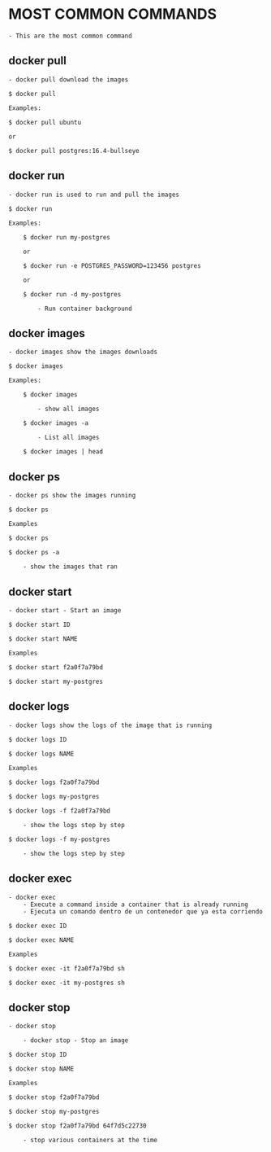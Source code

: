 
# MOST COMMON COMMANDS

    - This are the most common command

## docker pull

    - docker pull download the images

    $ docker pull

    Examples:

    $ docker pull ubuntu

    or

    $ docker pull postgres:16.4-bullseye

## docker run

    - docker run is used to run and pull the images

    $ docker run

    Examples: 

        $ docker run my-postgres

        or

        $ docker run -e POSTGRES_PASSWORD=123456 postgres

        or

        $ docker run -d my-postgres

            - Run container background

## docker images

    - docker images show the images downloads

    $ docker images

    Examples: 

        $ docker images

            - show all images

        $ docker images -a

            - List all images

        $ docker images | head

## docker ps

    - docker ps show the images running

    $ docker ps

    Examples

    $ docker ps

    $ docker ps -a

        - show the images that ran

## docker start

    - docker start - Start an image

    $ docker start ID

    $ docker start NAME

    Examples

    $ docker start f2a0f7a79bd

    $ docker start my-postgres

## docker logs

    - docker logs show the logs of the image that is running

    $ docker logs ID

    $ docker logs NAME

    Examples

    $ docker logs f2a0f7a79bd

    $ docker logs my-postgres

    $ docker logs -f f2a0f7a79bd

        - show the logs step by step

    $ docker logs -f my-postgres

        - show the logs step by step

## docker exec

    - docker exec 
        - Execute a command inside a container that is already running
        - Ejecuta un comando dentro de un contenedor que ya esta corriendo

    $ docker exec ID

    $ docker exec NAME

    Examples 

    $ docker exec -it f2a0f7a79bd sh

    $ docker exec -it my-postgres sh

## docker stop

    - docker stop

        - docker stop - Stop an image

    $ docker stop ID

    $ docker stop NAME

    Examples

    $ docker stop f2a0f7a79bd

    $ docker stop my-postgres

    $ docker stop f2a0f7a79bd 64f7d5c22730

        - stop various containers at the time
